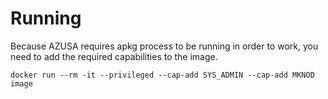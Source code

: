# Running

Because AZUSA requires apkg process to be running in order to work, you need to add the required capabilities to the image.

	docker run --rm -it --privileged --cap-add SYS_ADMIN --cap-add MKNOD image

